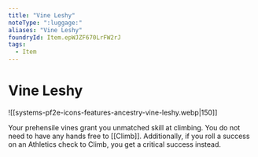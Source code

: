 ```yaml
---
title: "Vine Leshy"
noteType: ":luggage:"
aliases: "Vine Leshy"
foundryId: Item.epWJZF670LrFW2rJ
tags:
  - Item
---
```


# Vine Leshy
![[systems-pf2e-icons-features-ancestry-vine-leshy.webp|150]]

Your prehensile vines grant you unmatched skill at climbing. You do not need to have any hands free to [[Climb]]. Additionally, if you roll a success on an Athletics check to Climb, you get a critical success instead.

